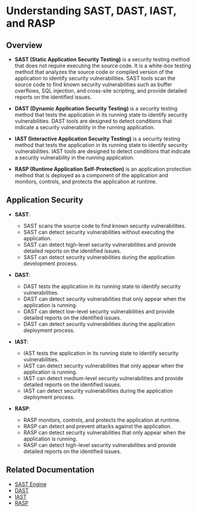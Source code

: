 # Understanding SAST, DAST, IAST, and RASP

## Overview

- **SAST (Static Application Security Testing)** is a security testing method that does not require executing the source code. It is a white-box testing method that analyzes the source code or compiled version of the application to identify security vulnerabilities. SAST tools scan the source code to find known security vulnerabilities such as buffer overflows, SQL injection, and cross-site scripting, and provide detailed reports on the identified issues.

- **DAST (Dynamic Application Security Testing)** is a security testing method that tests the application in its running state to identify security vulnerabilities. DAST tools are designed to detect conditions that indicate a security vulnerability in the running application.

- **IAST (Interactive Application Security Testing)** is a security testing method that tests the application in its running state to identify security vulnerabilities. IAST tools are designed to detect conditions that indicate a security vulnerability in the running application.

- **RASP (Runtime Application Self-Protection)** is an application protection method that is deployed as a component of the application and monitors, controls, and protects the application at runtime.

## Application Security

- **SAST**:
  - SAST scans the source code to find known security vulnerabilities.
  - SAST can detect security vulnerabilities without executing the application.
  - SAST can detect high-level security vulnerabilities and provide detailed reports on the identified issues.
  - SAST can detect security vulnerabilities during the application development process.

- **DAST**:
    - DAST tests the application in its running state to identify security vulnerabilities.
    - DAST can detect security vulnerabilities that only appear when the application is running.
    - DAST can detect low-level security vulnerabilities and provide detailed reports on the identified issues.
    - DAST can detect security vulnerabilities during the application deployment process.

- **IAST**:
    - IAST tests the application in its running state to identify security vulnerabilities.
    - IAST can detect security vulnerabilities that only appear when the application is running.
    - IAST can detect medium-level security vulnerabilities and provide detailed reports on the identified issues.
    - IAST can detect security vulnerabilities during the application deployment process.

- **RASP**:
    - RASP monitors, controls, and protects the application at runtime.
    - RASP can detect and prevent attacks against the application.
    - RASP can detect security vulnerabilities that only appear when the application is running.
    - RASP can detect high-level security vulnerabilities and provide detailed reports on the identified issues.

## Related Documentation
- [SAST Engine](SAST/README.md)
- [DAST](DAST/README.md)
- [IAST](IAST/README.md)
- [RASP](RASP/README.md)
